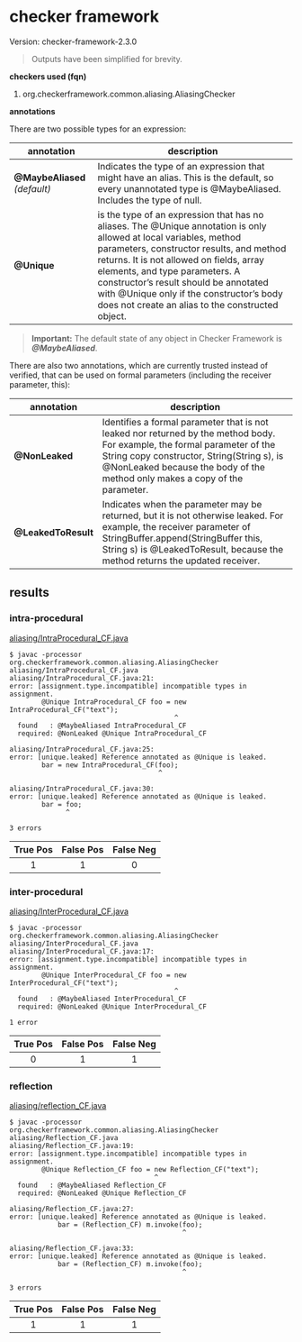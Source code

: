 # checker framework

Version: checker-framework-2.3.0

> Outputs have been simplified for brevity.

**checkers used (fqn)**

1. org.checkerframework.common.aliasing.AliasingChecker

**annotations**

There are two possible types for an expression:

| annotation | description |
| --- | --- |
| **@MaybeAliased** *(default)*| Indicates the type of an expression that might have an alias. This is the default, so every unannotated type is @MaybeAliased. Includes the type of null. |
| **@Unique** | is the type of an expression that has no aliases. The @Unique annotation is only allowed at local variables, method parameters, constructor results, and method returns. It is not allowed on fields, array elements, and type parameters. A constructor’s result should be annotated with @Unique only if the constructor’s body does not create an alias to the constructed object. |

> **Important:** The default state of any object in Checker Framework is ***@MaybeAliased***.

There are also two annotations, which are currently trusted instead of verified, that can be used on formal parameters (including the receiver parameter, this):

| annotation | description |
| --- | --- |
| **@NonLeaked** | Identifies a formal parameter that is not leaked nor returned by the method body. For example, the formal parameter of the String copy constructor, String(String s), is @NonLeaked because the body of the method only makes a copy of the parameter. |
| **@LeakedToResult** | Indicates when the parameter may be returned, but it is not otherwise leaked. For example, the receiver parameter of StringBuffer.append(StringBuffer this, String s) is @LeakedToResult, because the method returns the updated receiver. |

## results

### intra-procedural

[aliasing/IntraProcedural_CF.java](https://github.com/michaelemery/staticanalysis/blob/master/checker/aliasing/IntraProcedural_CF.java)

```
$ javac -processor org.checkerframework.common.aliasing.AliasingChecker aliasing/IntraProcedural_CF.java 
aliasing/IntraProcedural_CF.java:21: 
error: [assignment.type.incompatible] incompatible types in assignment.
        @Unique IntraProcedural_CF foo = new IntraProcedural_CF("text");
                                         ^
  found   : @MaybeAliased IntraProcedural_CF
  required: @NonLeaked @Unique IntraProcedural_CF

aliasing/IntraProcedural_CF.java:25: 
error: [unique.leaked] Reference annotated as @Unique is leaked.
        bar = new IntraProcedural_CF(foo);
                                     ^

aliasing/IntraProcedural_CF.java:30: 
error: [unique.leaked] Reference annotated as @Unique is leaked.
        bar = foo;
              ^

3 errors
```

| True Pos | False Pos | False Neg |
| :---: | :---: | :---: |
| 1 | 1 | 0 |


### inter-procedural

[aliasing/InterProcedural_CF.java](https://github.com/michaelemery/staticanalysis/blob/master/checker/aliasing/InterProcedural_CF.java)


```
$ javac -processor org.checkerframework.common.aliasing.AliasingChecker aliasing/InterProcedural_CF.java 
aliasing/InterProcedural_CF.java:17: 
error: [assignment.type.incompatible] incompatible types in assignment.
        @Unique InterProcedural_CF foo = new InterProcedural_CF("text");
                                         ^
  found   : @MaybeAliased InterProcedural_CF
  required: @NonLeaked @Unique InterProcedural_CF

1 error
```

| True Pos | False Pos | False Neg |
| :---: | :---: | :---: |
| 0 | 1 | 1 |

### reflection

[aliasing/reflection_CF.java](https://github.com/michaelemery/staticanalysis/blob/master/checker/aliasing/reflection_CF.java)

```
$ javac -processor org.checkerframework.common.aliasing.AliasingChecker aliasing/Reflection_CF.java 
aliasing/Reflection_CF.java:19: 
error: [assignment.type.incompatible] incompatible types in assignment.
        @Unique Reflection_CF foo = new Reflection_CF("text");
                                    ^
  found   : @MaybeAliased Reflection_CF
  required: @NonLeaked @Unique Reflection_CF

aliasing/Reflection_CF.java:27: 
error: [unique.leaked] Reference annotated as @Unique is leaked.
            bar = (Reflection_CF) m.invoke(foo);
                                           ^

aliasing/Reflection_CF.java:33: 
error: [unique.leaked] Reference annotated as @Unique is leaked.
            bar = (Reflection_CF) m.invoke(foo);
                                           ^

3 errors
```

| True Pos | False Pos | False Neg |
| :---: | :---: | :---: |
| 1 | 1 | 1 |
